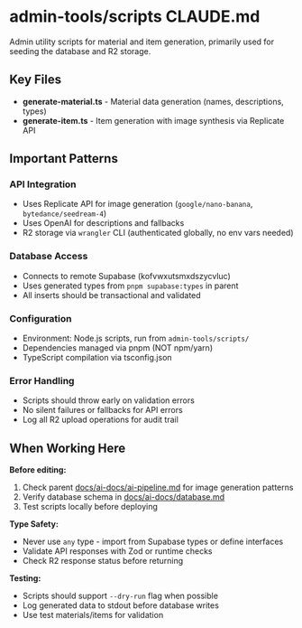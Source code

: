 # admin-tools/scripts CLAUDE.md

Admin utility scripts for material and item generation, primarily used for seeding the database and R2 storage.

## Key Files

- **generate-material.ts** - Material data generation (names, descriptions, types)
- **generate-item.ts** - Item generation with image synthesis via Replicate API

## Important Patterns

### API Integration
- Uses Replicate API for image generation (`google/nano-banana`, `bytedance/seedream-4`)
- Uses OpenAI for descriptions and fallbacks
- R2 storage via `wrangler` CLI (authenticated globally, no env vars needed)

### Database Access
- Connects to remote Supabase (kofvwxutsmxdszycvluc)
- Uses generated types from `pnpm supabase:types` in parent
- All inserts should be transactional and validated

### Configuration
- Environment: Node.js scripts, run from `admin-tools/scripts/`
- Dependencies managed via pnpm (NOT npm/yarn)
- TypeScript compilation via tsconfig.json

### Error Handling
- Scripts should throw early on validation errors
- No silent failures or fallbacks for API errors
- Log all R2 upload operations for audit trail

## When Working Here

**Before editing:**
1. Check parent [docs/ai-docs/ai-pipeline.md](../../docs/ai-docs/ai-pipeline.md) for image generation patterns
2. Verify database schema in [docs/ai-docs/database.md](../../docs/ai-docs/database.md)
3. Test scripts locally before deploying

**Type Safety:**
- Never use `any` type - import from Supabase types or define interfaces
- Validate API responses with Zod or runtime checks
- Check R2 response status before returning

**Testing:**
- Scripts should support `--dry-run` flag when possible
- Log generated data to stdout before database writes
- Use test materials/items for validation
